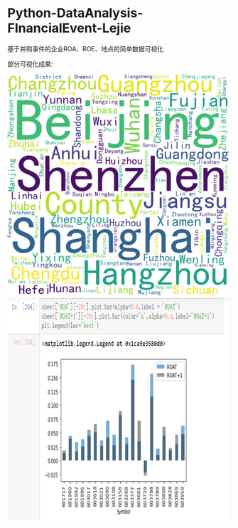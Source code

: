 # Python-DataAnalysis-FInancialEvent-Lejie
基于并购事件的企业ROA、ROE、地点的简单数据可视化

部分可视化成果:  

<img src = '/image/TarCity.png' width = '500' height ='500'>
<img src = '/image/ROAtable.png' width = '700' height ='500'>


